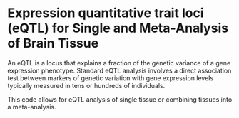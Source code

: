 # Expression quantitative trait loci (eQTL) for Single and Meta-Analysis of Brain Tissue          
                           
An eQTL is a locus that explains a fraction of the genetic variance of a gene expression phenotype. Standard eQTL analysis involves a direct association test between markers of genetic variation with gene expression levels typically measured in tens or hundreds of individuals.                 
                                    
This code allows for eQTL analysis of single tissue or combining tissues into a meta-analysis.                                    
               
          
                  
      
  
   
   
